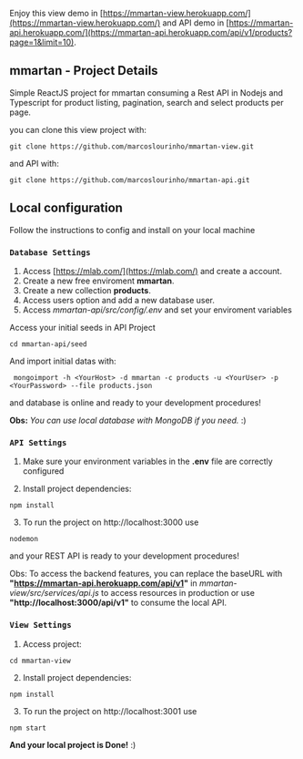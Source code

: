 Enjoy this view demo in [https://mmartan-view.herokuapp.com/](https://mmartan-view.herokuapp.com/)
and API demo in [https://mmartan-api.herokuapp.com/](https://mmartan-api.herokuapp.com/api/v1/products?page=1&limit=10).

## mmartan - Project Details

Simple ReactJS project for mmartan consuming a Rest API in Nodejs and Typescript for product listing, pagination, search and select products per page.

you can clone this view project with:
````
git clone https://github.com/marcoslourinho/mmartan-view.git
````
and API with:
````
git clone https://github.com/marcoslourinho/mmartan-api.git
````

## Local configuration

Follow the instructions to config and install on your local machine

### `Database Settings`

1. Access [https://mlab.com/](https://mlab.com/) and create a account.
2. Create a new free enviroment **mmartan**.
3. Create a new collection **products**.
4. Access users option and add a new database user.
5. Access *mmartan-api/src/config/.env* and set your enviroment variables

Access your initial seeds in API Project

````
cd mmartan-api/seed
````

And import initial datas with:

````
 mongoimport -h <YourHost> -d mmartan -c products -u <YourUser> -p <YourPassword> --file products.json
````

and database is online and ready to your development procedures!

**Obs:** *You can use local database with MongoDB if you need.* :)


### `API Settings`

1. Make sure your environment variables in the **.env** file are correctly configured

2. Install project dependencies:

````
npm install
````

3. To run the project on http://localhost:3000 use

````
nodemon
````

and your REST API is ready to your development procedures!

Obs: To access the backend features, you can replace the baseURL with **"https://mmartan-api.herokuapp.com/api/v1"** in *mmartan-view/src/services/api.js* to access resources in production or use **"http://localhost:3000/api/v1"** to consume the local API.


### `View Settings`

1. Access project:
````
cd mmartan-view
````

2. Install project dependencies:
````
npm install
````

3. To run the project on http://localhost:3001 use
````
npm start
````

**And your local project is Done!** :)

